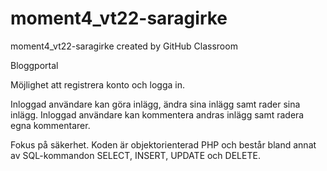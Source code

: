 # moment4_vt22-saragirke
moment4_vt22-saragirke created by GitHub Classroom

Bloggportal

Möjlighet att registrera konto och logga in. 

Inloggad användare kan göra inlägg, ändra sina inlägg samt rader  sina inlägg. 
Inloggad användare kan kommentera andras inlägg samt radera egna kommentarer. 


Fokus på säkerhet. 
Koden är objektorienterad PHP och består bland annat av SQL-kommandon SELECT, INSERT, UPDATE och DELETE.
